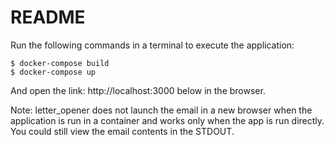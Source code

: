 # README

Run the following commands in a terminal to execute the application:

```
$ docker-compose build
$ docker-compose up
```

And open the link: http://localhost:3000 below in the browser.

Note: letter_opener does not launch the email in a new browser when the application is run in a container and works only when the app is run directly. You could still view the email contents in the STDOUT.
